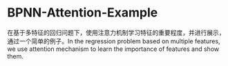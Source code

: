 # BPNN-Attention-Example
在基于多特征的回归问题下，使用注意力机制学习特征的重要程度，并进行展示，通过一个简单的例子。In the regression problem based on multiple features, we use attention mechanism to learn the importance of features and show them.
